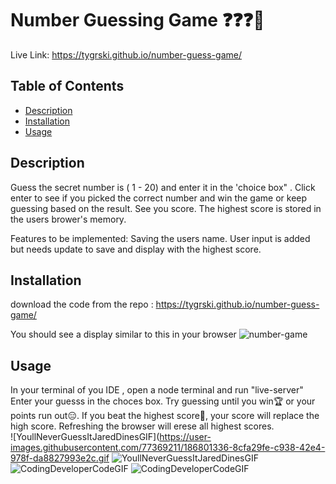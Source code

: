 # Number Guessing Game  ❓❓❓🤔

Live Link: https://tygrski.github.io/number-guess-game/


## Table of Contents
* [Description](#description)
* [Installation](#installation)
* [Usage](#usage)

## Description

Guess the secret number is ( 1 - 20) and enter it in the 'choice box" . Click enter to see if you picked the correct number and win the game or keep guessing based on the result. See you score. The highest score is stored in the users brower's memory. 

Features to be implemented:
Saving the users name. User input is added but needs update to save and display with the highest score.

## Installation

download the code from the repo : https://tygrski.github.io/number-guess-game/

You should see a display similar to this in your browser
![number-game](https://user-images.githubusercontent.com/77369211/186801019-cc2dbadc-bbf3-46f5-82b7-092b532be5ba.jpg)

## Usage

In your terminal of you IDE , open a node terminal and run "live-server"
Enter your guesss in the choces box. Try guessing until you win🏆 or your points run out😑. If you beat the highest score🥇, your score will replace the high score. Refreshing the browser will erese all highest scores.<br> ![YoullNeverGuessItJaredDinesGIF](https://user-images.githubusercontent.com/77369211/186801336-8cfa29fe-c938-42e4-978f-da8827993e2c.gif ![YoullNeverGuessItJaredDinesGIF](https://user-images.githubusercontent.com/77369211/186801336-8cfa29fe-c938-42e4-978f-da8827993e2c.gif)<br>
![CodingDeveloperCodeGIF](https://user-images.githubusercontent.com/77369211/186802114-e820dddb-b818-4cb3-9bc4-d746d2085058.gif)
![CodingDeveloperCodeGIF](https://user-images.githubusercontent.com/77369211/186802114-e820dddb-b818-4cb3-9bc4-d746d2085058.gif)

